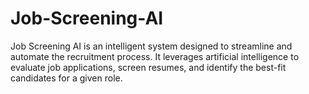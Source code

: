 # Job-Screening-AI
Job Screening AI is an intelligent system designed to streamline and automate the recruitment process. It leverages artificial intelligence to evaluate job applications, screen resumes, and identify the best-fit candidates for a given role.
